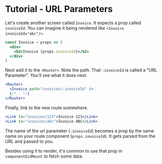 # Tutorial - URL Parameters

Let's create another screen called `Invoice`. It expects a prop called `invoiceId`. You can imagine it being rendered like `<Invoice invoiceId="abc"/>`.

```jsx
const Invoice = props => (
  <div>
    <h2>Invoice {props.invoiceId}</h2>
  </div>
)
```

Next add it to the `<Router>`. Note the path. That `:invoiceId` is called a "URL Parameter". You'll see what it does next.

```jsx
<Router>
  <Invoice path="invoices/:invoiceId" />
  {/*...*/}
</Router>
```

Finally, link to the new route somewhere.

```jsx
<Link to="invoices/123">Invoice 123</Link>
<Link to="invoices/abc">Invoice ABC</Link>
```

The name of the url parameter (`:invoiceId`) becomes a prop by the same name on your route component (`props.invoiceId`). It gets parsed from the URL and passed to you.

Besides using it to render, it's common to use that prop in `componentDidMount` to fetch some data.
